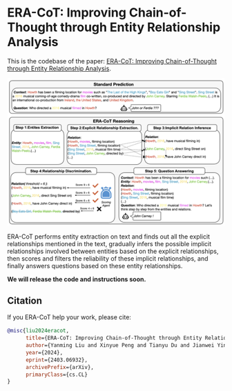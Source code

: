 # ERA-CoT: Improving Chain-of-Thought through Entity Relationship Analysis

This is the codebase of the paper: [ERA-CoT: Improving Chain-of-Thought through Entity Relationship Analysis](https://arxiv.org/abs/2403.06932).

![Framework of ERA-CoT](era-cot.png)

ERA-CoT performs entity extraction on text and finds out all the explicit relationships mentioned in the text, gradually infers the possible implicit relationships involved between entities based on the explicit relationships, then scores and filters the reliability of these implicit relationships, and finally answers questions based on these entity relationships. 

**We will release the code and instructions soon.**

## Citation

If you ERA-CoT help your work, please cite:

```bibtex 
@misc{liu2024eracot,
      title={ERA-CoT: Improving Chain-of-Thought through Entity Relationship Analysis}, 
      author={Yanming Liu and Xinyue Peng and Tianyu Du and Jianwei Yin and Weihao Liu and Xuhong Zhang},
      year={2024},
      eprint={2403.06932},
      archivePrefix={arXiv},
      primaryClass={cs.CL}
}